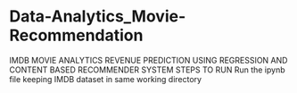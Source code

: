 # Data-Analytics_Movie-Recommendation
IMDB MOVIE ANALYTICS REVENUE PREDICTION USING REGRESSION AND CONTENT BASED RECOMMENDER SYSTEM STEPS TO RUN Run the ipynb file keeping IMDB dataset in same working directory
